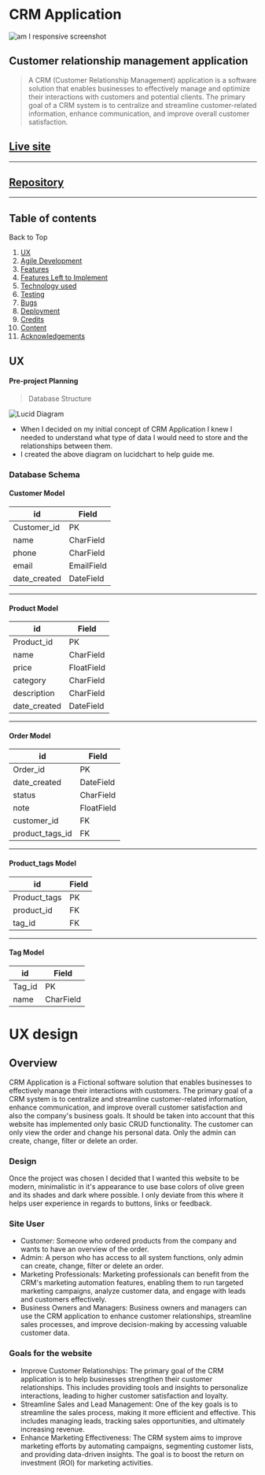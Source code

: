 # CRM Application

![am I responsive screenshot](static/)

## Customer relationship management application
> A CRM (Customer Relationship Management) application is a software solution that enables businesses to effectively manage and optimize their interactions with customers and potential clients. The primary goal of a CRM system is to centralize and streamline customer-related information, enhance communication, and improve overall customer satisfaction.

## **[Live site](https://customer-r-m-app-8abc1380955d.herokuapp.com/)**

---

## **[Repository](https://github.com/RockyPraxe/Customer-relationship-management-application)**

---

## Table of contents
<a name="contents">Back to Top</a>
 1. [ UX ](#ux)
 2. [Agile Development](#agile)
 3. [ Features ](#features)  
 4. [ Features Left to Implement ](#left)  
 5. [ Technology used ](#tech) 
 6. [ Testing ](#testing)  
 7. [ Bugs ](#bugs)  
 8. [ Deployment](#deployment)
 9. [ Credits](#credits)
 10. [ Content](#content)  
 11. [ Acknowledgements](#acknowledgements)  

## UX

<a name="ux"></a>
#### Pre-project Planning

> Database Structure

![Lucid Diagram](static/)

- When I decided on my initial concept of CRM Application I knew I needed to understand what type of data I would need to store and the relationships between them.
- I created the above diagram on lucidchart to help guide me.


### Database Schema
#### Customer Model

| id | Field |
|--|--|
| Customer_id | PK  |
|name |CharField|
|phone|CharField|
|email|EmailField|
|date_created|DateField|

---

#### Product Model

| id | Field |
|--|--|
| Product_id | PK  |
|name |CharField|
|price|FloatField|
|category|CharField|
|description|CharField|
|date_created|DateField|

---

#### Order Model

| id | Field |
|--|--|
| Order_id | PK  |
|date_created|DateField|
|status |CharField|
|note|FloatField|
|customer_id|FK|
|product_tags_id|FK|

---

#### Product_tags Model

| id | Field |
|--|--|
| Product_tags | PK  |
|product_id|FK|
|tag_id |FK|

---

#### Tag Model

| id | Field |
|--|--|
|Tag_id |PK |
|name|CharField|

# UX design

## Overview

CRM Application is a Fictional software solution that enables businesses to effectively manage their interactions with customers.
The primary goal of a CRM system is to centralize and streamline customer-related information, enhance communication, and improve overall customer satisfaction and also the company's business goals.
It should be taken into account that this website has implemented only basic CRUD functionality. The customer can only view the order and change his personal data. Only the admin can create, change, filter or delete an order.


### Design
Once the project was chosen I decided that I wanted this website to be modern, minimalistic in it's appearance to use base colors of olive green and its shades and dark where possible.
I only deviate from this where it helps user experience in regards to buttons, links or feedback.

### Site User

- Customer: Someone who ordered products from the company and wants to have an overview of the order.
- Admin: A person who has access to all system functions, only admin can create, change, filter or delete an order.
- Marketing Professionals: Marketing professionals can benefit from the CRM's marketing automation features, enabling them to run targeted marketing campaigns, analyze customer data, and engage with leads and customers    effectively.
- Business Owners and Managers: Business owners and managers can use the CRM application to enhance customer relationships, streamline sales processes, and improve decision-making by accessing valuable customer data.

### Goals for the website
- Improve Customer Relationships: The primary goal of the CRM application is to help businesses strengthen their customer relationships. This includes providing tools and insights to personalize interactions, leading to higher customer satisfaction and loyalty.
- Streamline Sales and Lead Management: One of the key goals is to streamline the sales process, making it more efficient and effective. This includes managing leads, tracking sales opportunities, and ultimately increasing revenue.
- Enhance Marketing Effectiveness: The CRM system aims to improve marketing efforts by automating campaigns, segmenting customer lists, and providing data-driven insights. The goal is to boost the return on investment (ROI) for marketing activities.
  
